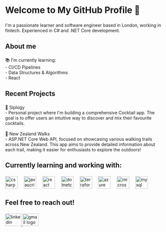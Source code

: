 <h1 align="left">Welcome to My GitHub Profile 👋</h1>

###

<p align="left">I'm a passionate learner and software engineer based in London, working in fintech. Experienced in C# and .NET Core development.</p>

###

<h2 align="left">About me</h2>

###

<p align="left">📚 I'm currently learning:<br>- CI/CD Pipelines<br>- Data Structures & Algorithms <br>- React</p>

###

<h2 align="left">Recent Projects</h2>

###

<p align="left">🍹 Siplogy<br>- Personal project where I'm building a comprehensive Cocktail app. The goal is to offer users an intuitive way to discover and mix their favourite cocktails.<br><br>🌄 New Zealand Walks<br>- ASP.NET Core Web API, focused on showcasing various walking trails across New Zealand. This app aims to provide detailed information about each trail, making it easier for enthusiasts to explore the outdoors!</p>

###

<h2 align="left">Currently learning and working with:</h2>

###

<div align="left">
  <img src="https://cdn.jsdelivr.net/gh/devicons/devicon/icons/csharp/csharp-original.svg" height="40" alt="csharp logo"  />
  <img width="12" />
  <img src="https://cdn.jsdelivr.net/gh/devicons/devicon/icons/javascript/javascript-original.svg" height="40" alt="javascript logo"  />
  <img width="12" />
  <img src="https://cdn.jsdelivr.net/gh/devicons/devicon/icons/react/react-original.svg" height="40" alt="react logo"  />
  <img width="12" />
  <img src="https://cdn.jsdelivr.net/gh/devicons/devicon/icons/dotnetcore/dotnetcore-original.svg" height="40" alt="dotnetcore logo"  />
  <img width="12" />
  <img src="https://cdn.jsdelivr.net/gh/devicons/devicon/icons/terraform/terraform-original.svg" height="40" alt="terraform logo"  />
  <img width="12" />
  <img src="https://cdn.jsdelivr.net/gh/devicons/devicon/icons/azure/azure-original.svg" height="40" alt="azure logo"  />
  <img width="12" />
  <img src="https://cdn.jsdelivr.net/gh/devicons/devicon/icons/microsoftsqlserver/microsoftsqlserver-plain.svg" height="40" alt="microsoftsqlserver logo"  />
  <img width="12" />
  <img src="https://cdn.jsdelivr.net/gh/devicons/devicon/icons/mysql/mysql-original.svg" height="40" alt="mysql logo"  />
</div>

###

<h2 align="left">Feel free to reach out!</h2>

###

<div align="left">
  <a href="www.linkedin.com/in/joshua-erskine" target="_blank">
    <img src="https://raw.githubusercontent.com/maurodesouza/profile-readme-generator/master/src/assets/icons/social/linkedin/default.svg" width="52" height="40" alt="linkedin logo"  />
  </a>
  <a href="joshuaerskine0@gmail.com" target="_blank">
    <img src="https://raw.githubusercontent.com/maurodesouza/profile-readme-generator/master/src/assets/icons/social/gmail/default.svg" width="52" height="40" alt="gmail logo"  />
  </a>
</div>

###

